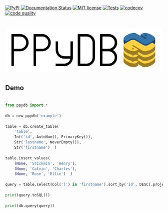 [![PyPI](https://img.shields.io/pypi/v/ppydb)](https://pypi.org/project/ppydb/)
[![Documentation Status](https://readthedocs.org/projects/ppydb/badge/?version=latest)](https://ppydb.readthedocs.io/en/latest/?badge=latest)
[![MIT license](https://img.shields.io/badge/license-MIT-yellowgreen)](https://github.com/louisdevie/ezcli/blob/main/LICENSE)
[![Tests](https://github.com/louisdevie/ppydb/actions/workflows/coverage.yml/badge.svg)](https://github.com/louisdevie/ppydb/actions/workflows/coverage.yml)
[![codecov](https://codecov.io/gh/louisdevie/ppydb/branch/main/graph/badge.svg)](https://codecov.io/gh/louisdevie/ppydb)
[![code quality](https://img.shields.io/badge/code_quality-terrible-critical)](https://github.com/louisdevie/ezcli)
# ![logo](ppydb_logo_flat.svg)

## Demo
```python

from ppydb import *

db = new_ppydb('example')

table = db.create_table(
	'table',
	Int('id', AutoNum(), PrimaryKey()),
	Str('lastname', NeverEmpty()),
	Str('firstname')  )

table.insert_values(
	(None, 'Stickmin', 'Henry'),
	(None, 'Calvin', 'Charles'),
	(None, 'Rose', 'Ellie')  )

query = table.select(Col('l') in 'firstname').sort_by('id', DESC).project('firstname', 'lastname')

print(query.toSQL())

print(db.query(query))
```
